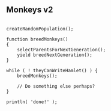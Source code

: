 ## Monkeys v2

<pre><code data-trim lang="javascript">
createRandomPopulation();

function breedMonkeys()
{
    selectParentsForNextGeneration();
    yield breedNextGeneration();
}

while ( ! theyCanWriteHamlet() ) {
	breedMonkeys();

    // Do something else perhaps?
}

println( 'done!' );
</code></pre>